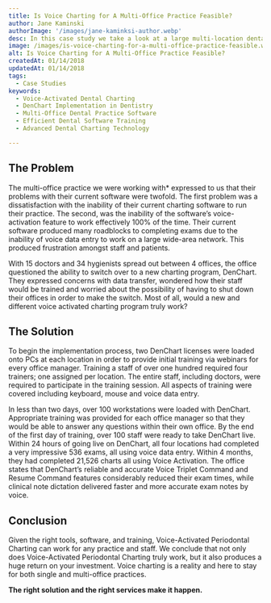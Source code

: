 ```yaml
---
title: Is Voice Charting for A Multi-Office Practice Feasible?
author: Jane Kaminski
authorImage: '/images/jane-kaminksi-author.webp'
desc: In this case study we take a look at a large multi-location dental practice and their implementation of DenChart periodontal voice charting software. Over the span of a year, we explore what is involved in the installation, training and use of voice charting software in a multi-office, geographically dispersed dental practice. Is successfully implementing and utilizing voice-activated charting in a multi-office practice really possible? Let’s find out!
image: /images/is-voice-charting-for-a-multi-office-practice-feasible.webp
alt: Is Voice Charting for A Multi-Office Practice Feasible?
createdAt: 01/14/2018
updatedAt: 01/14/2018
tags:
  - Case Studies
keywords:
  - Voice-Activated Dental Charting
  - DenChart Implementation in Dentistry
  - Multi-Office Dental Practice Software
  - Efficient Dental Software Training
  - Advanced Dental Charting Technology

---
```


## The Problem

The multi-office practice we were working with* expressed to us that their problems with their current software were twofold. The first problem was a dissatisfaction with the inability of their current charting software to run their practice. The second, was the inability of the software’s voice-activation feature to work effectively 100% of the time. Their current software produced many roadblocks to completing exams due to the inability of voice data entry to work on a large wide-area network. This produced frustration amongst staff and patients.

With 15 doctors and 34 hygienists spread out between 4 offices, the office questioned the ability to switch over to a new charting program, DenChart. They expressed concerns with data transfer, wondered how their staff would be trained and worried about the possibility of having to shut down their offices in order to make the switch. Most of all, would a new and different voice activated charting program truly work?

## The Solution

To begin the implementation process, two DenChart licenses were loaded onto PCs at each location in order to provide initial training via webinars for every office manager. Training a staff of over one hundred required four trainers; one assigned per location. The entire staff, including doctors, were required to participate in the training session. All aspects of training were covered including keyboard, mouse and voice data entry.

In less than two days, over 100 workstations were loaded with DenChart. Appropriate training was provided for each office manager so that they would be able to answer any questions within their own office. By the end of the first day of training, over 100 staff were ready to take DenChart live. Within 24 hours of going live on DenChart, all four locations had completed a very impressive 536 exams, all using voice data entry. Within 4 months, they had completed 21,526 charts all using Voice Activation. The office states that DenChart’s reliable and accurate Voice Triplet Command and Resume Command features considerably reduced their exam times, while clinical note dictation delivered faster and more accurate exam notes by voice.

## Conclusion

Given the right tools, software, and training, Voice-Activated Periodontal Charting can work for any practice and staff. We conclude that not only does Voice-Activated Periodontal Charting truly work, but it also produces a huge return on your investment. Voice charting is a reality and here to stay for both single and multi-office practices.

**The right solution and the right services make it happen.**

